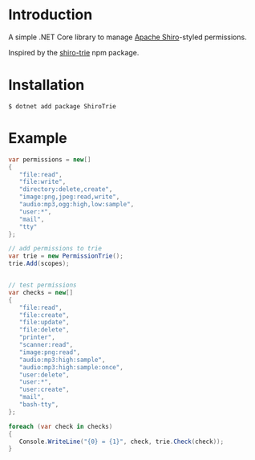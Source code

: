 # Introduction
A simple .NET Core library to manage [Apache Shiro](http://shiro.apache.org/permissions.html)-styled permissions.


Inspired by the [shiro-trie](https://www.npmjs.com/package/shiro-trie) npm package.

# Installation

```
$ dotnet add package ShiroTrie 
```

 # Example
 
 ```c#
var permissions = new[]
{
    "file:read",
    "file:write",
    "directory:delete,create",
    "image:png,jpeg:read,write",
    "audio:mp3,ogg:high,low:sample",
    "user:*",
    "mail",
    "tty"
};

// add permissions to trie
var trie = new PermissionTrie();
trie.Add(scopes);


// test permissions
var checks = new[]
{
    "file:read",
    "file:create",
    "file:update",
    "file:delete",
    "printer",
    "scanner:read",
    "image:png:read",
    "audio:mp3:high:sample",
    "audio:mp3:high:sample:once",
    "user:delete",
    "user:*",
    "user:create",
    "mail",
    "bash-tty",
};

foreach (var check in checks)
{
    Console.WriteLine("{0} = {1}", check, trie.Check(check));
}
```
